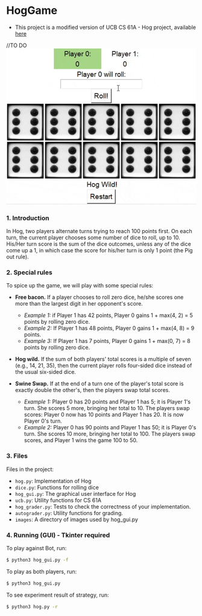 # HogGame

* This project is a modified version of UCB CS 61A - Hog project, available [here]

[here]: <https://inst.eecs.berkeley.edu//~cs61a/fa13/proj/hog/hog.html>

//TO DO
![](https://github.com/ZhihanTuo/HogGame/blob/995e383b5a88be5e0139a8b58d27b2e5522c3d14/images/Sample.gif?raw=true) 

### 1. Introduction
In Hog, two players alternate turns trying to reach 100 points first. On each turn, the current player chooses some number of dice to roll, up to 10. His/Her turn score is the sum of the dice outcomes, unless any of the dice come up a 1, in which case the score for his/her turn is only 1 point (the Pig out rule).

### 2. Special rules
To spice up the game, we will play with some special rules:

  - __Free bacon.__ If a player chooses to roll zero dice, he/she scores one more than the largest digit in her opponent's score.
    * _Example 1:_ if Player 1 has 42 points, Player 0 gains 1 + max(4, 2) = 5 points by rolling zero dice.
    * _Example 2:_ If Player 1 has 48 points, Player 0 gains 1 + max(4, 8) = 9 points.
    * _Example 3:_ If Player 1 has 7 points, Player 0 gains 1 + max(0, 7) = 8 points by rolling zero dice.


  - __Hog wild.__ If the sum of both players' total scores is a multiple of seven (e.g., 14, 21, 35), then the current player rolls four-sided dice instead of the usual six-sided dice.


  - __Swine Swap.__ If at the end of a turn one of the player's total score is exactly double the other's, then the players swap total scores. 
    * _Example 1:_ Player 0 has 20 points and Player 1 has 5; it is Player 1's turn. She scores 5 more, bringing her total to 10. The players swap scores: Player 0 now has 10 points and Player 1 has 20. It is now Player 0's turn.
    * _Example 2:_ Player 0 has 90 points and Player 1 has 50; it is Player 0's turn. She scores 10 more, bringing her total to 100. The players swap scores, and Player 1 wins the game 100 to 50.

### 3. Files

Files in the project:

* `hog.py`: Implementation of Hog
* `dice.py`: Functions for rolling dice
* `hog_gui.py`: The graphical user interface for Hog
* `ucb.py`: Utility functions for CS 61A
* `hog_grader.py`: Tests to check the correctness of your implementation.
* `autograder.py`: Utility functions for grading.
* `images`: A directory of images used by hog_gui.py

### 4. Running (GUI) - Tkinter required

To play against Bot, run:
```sh
$ python3 hog_gui.py -f
```
To play as both players, run:
```sh
$ python3 hog_gui.py
```
To see experiment result of strategy, run:
```sh
$ python3 hog.py -r
```
